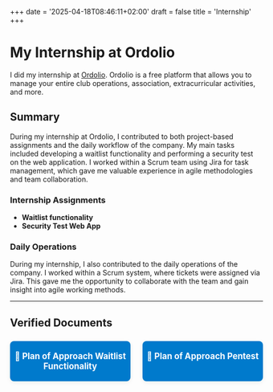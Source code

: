 +++
date = '2025-04-18T08:46:11+02:00'
draft = false
title = 'Internship'
+++

# My Internship at Ordolio
I did my internship at [Ordolio](https://ordolio.com). Ordolio is a free platform that allows you to manage your entire club operations, association, extracurricular activities, and more.

## Summary

During my internship at Ordolio, I contributed to both project-based assignments and the daily workflow of the company. My main tasks included developing a waitlist functionality and performing a security test on the web application. I worked within a Scrum team using Jira for task management, which gave me valuable experience in agile methodologies and team collaboration.

### Internship Assignments

- **Waitlist functionality**
- **Security Test Web App**

### Daily Operations

During my internship, I also contributed to the daily operations of the company. I worked within a Scrum system, where tickets were assigned via Jira. This gave me the opportunity to collaborate with the team and gain insight into agile working methods.


---

## Verified Documents

<div style="display: flex; flex-wrap: wrap; gap: 1.5rem; margin-top: 1.5rem;">
  <a href="/files/PVA_wachtlijsten.docx" download style="flex: 1 1 200px; text-align: center; background: #007acc; color: #fff; padding: 1.2em 0; border-radius: 8px; font-size: 1.2em; text-decoration: none; font-weight: bold; box-shadow: 0 2px 8px rgba(0,0,0,0.08); transition: background 0.2s;">
    📄 Plan of Approach Waitlist Functionality
  </a>
  <a href="/files/PVA_pentest.docx" download style="flex: 1 1 200px; text-align: center; background: #007acc; color: #fff; padding: 1.2em 0; border-radius: 8px; font-size: 1.2em; text-decoration: none; font-weight: bold; box-shadow: 0 2px 8px rgba(0,0,0,0.08); transition: background 0.2s;">
    📄 Plan of Approach Pentest
  </a>
</div>





